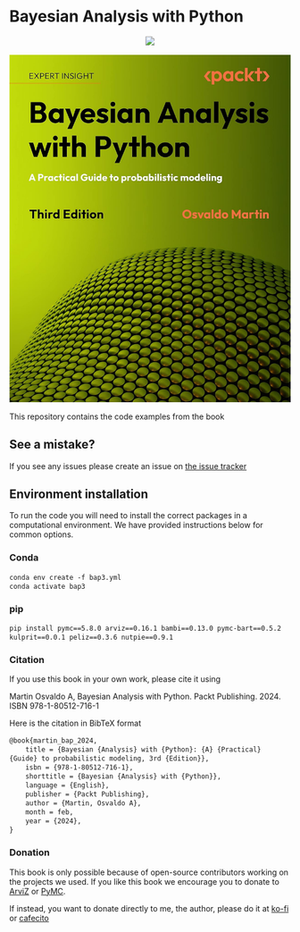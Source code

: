 # Bayesian Analysis with Python

<p align="center">
  <a href="https://www.amazon.com/Bayesian-Analysis-Python-Practical-probabilistic/dp/1805127160" target="_blank" rel="noopener noreferrer" style="border:none;text-decoration:none"><img src="https://www.niftybuttons.com/amazon/amazon-button2.png"></a></p>

<p align="center">
  <img src="cover.png" width="600"/>
</p>

This repository contains the code examples from the book

## See a mistake?
If you see any issues please create an issue on [the issue tracker](https:/​/​github.​com/​aloctavodia/​BAP3/issues)

## Environment installation
To run the code you will need to install the correct packages in a computational environment.
We have provided instructions below for common options.

### Conda
```
conda env create -f bap3.yml
conda activate bap3
```

### pip
```
pip install pymc==5.8.0 arviz==0.16.1 bambi==0.13.0 pymc-bart==0.5.2 kulprit==0.0.1 peliz==0.3.6 nutpie==0.9.1
```

### Citation

If you use this book in your own work, please cite it using

Martin Osvaldo A, Bayesian Analysis with Python. Packt Publishing. 2024. ISBN 978-1-80512-716-1

Here is the citation in BibTeX format

```
@book{martin_bap_2024,
	title = {Bayesian {Analysis} with {Python}: {A} {Practical} {Guide} to probabilistic modeling, 3rd {Edition}},
	isbn = {978-1-80512-716-1},
	shorttitle = {Bayesian {Analysis} with {Python}},
	language = {English},
	publisher = {Packt Publishing},
	author = {Martin, Osvaldo A},
	month = feb,
	year = {2024},
}
```

### Donation

This book is only possible because of open-source contributors working on the projects we used. If you like this book we encourage you to donate to [ArviZ](https://numfocus.org/arviz) or [PyMC](https://numfocus.org/pymc). 

If instead, you want to donate directly to me, the author, please do it at [ko-fi](ko-fi.com/aloctavodia) or [cafecito](cafecito.app/aloctavodia)

